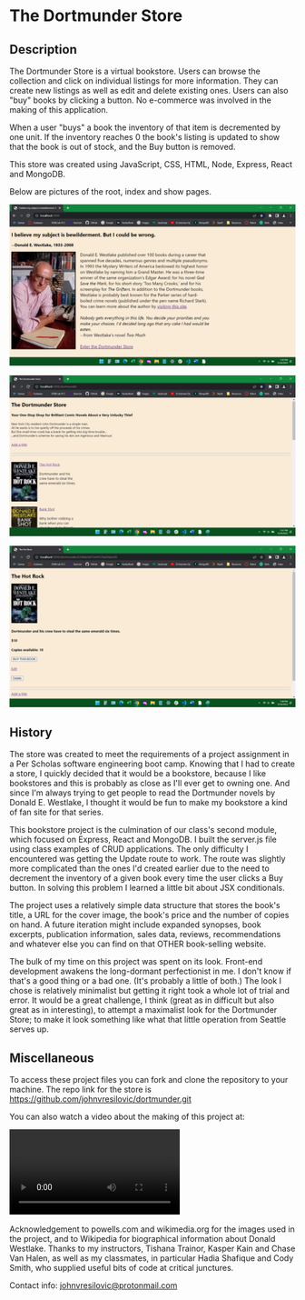 # The Dortmunder Store

## Description
The Dortmunder Store is a virtual bookstore.  Users can browse the collection and click on individual listings for more information.  They can create new listings as well as edit and delete existing ones.  Users can also "buy" books by clicking a button.  No e-commerce was involved in the making of this application.

When a user "buys" a book the inventory of that item is decremented by one unit.  If the inventory reaches 0 the book's listing is updated to show that the book is out of stock, and the Buy button is removed.

This store was created using JavaScript, CSS, HTML, Node, Express, React and MongoDB.  

Below are pictures of the root, index and show pages.

![root](./public/root.png)


![index](./public/index.png)


![show](./public/show.png)

## History
The store was created to meet the requirements of a project assignment in a Per Scholas software engineering boot camp.  Knowing that I had to create a store, I quickly decided that it would be a bookstore, because I like bookstores and this is probably as close as I'll ever get to owning one.  And since I'm always trying to get people to read the Dortmunder novels by Donald E. Westlake, I thought it would be fun to make my bookstore a kind of fan site for that series.

This bookstore project is the culmination of our class's second module, which focused on Express, React and MongoDB.  I built the server.js file using class examples of CRUD applications.  The only difficulty I encountered was getting the Update route to work.  The route was slightly more complicated than the ones I'd created earlier due to the need to decrement the inventory of a given book every time the user clicks a Buy button.  In solving this problem I learned a little bit about JSX conditionals.

The project uses a relatively simple data structure that stores the book's title, a URL for the cover image, the book's price and the number of copies on hand.  A future iteration might include expanded synopses, book excerpts, publication information, sales data, reviews, recommendations and whatever else you can find on that OTHER book-selling website.

The bulk of my time on this project was spent on its look.  Front-end development awakens the long-dormant perfectionist in me.  I don't know if that's a good thing or a bad one.  (It's probably a little of both.)  The look I chose is relatively minimalist but getting it right took a whole lot of trial and error.  It would be a great challenge, I think (great as in difficult but also great as in interesting), to attempt a maximalist look for the Dortmunder Store; to make it look something like what that little operation from Seattle serves up.        

## Miscellaneous
To access these project files you can fork and clone the repository to your machine.  The repo link for the store is https://github.com/johnvresilovic/dortmunder.git 

You can also watch a video about the making of this project at: 

![video](./video.mp4)

Acknowledgement to powells.com and wikimedia.org for the images used in the project, and to Wikipedia for biographical information about Donald Westlake.  Thanks to my instructors, Tishana Trainor, Kasper Kain and Chase Van Halen, as well as my classmates, in particular Hadia Shafique and Cody Smith, who supplied useful bits of code at critical junctures.

Contact info: johnvresilovic@protonmail.com